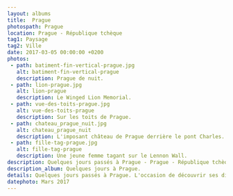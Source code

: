```yaml
---
layout: albums
title:  Prague
photospath: Prague
location: Prague - République tchèque
tag1: Paysage
tag2: Ville
date: 2017-03-05 00:00:00 +0200
photos:
 - path: batiment-fin-vertical-prague.jpg
   alt: batiment-fin-vertical-prague
   description: Prague de nuit.
 - path: lion-prague.jpg
   alt: lion-prague
   description: Le Winged Lion Memorial.
 - path: vue-des-toits-prague.jpg
   alt: vue-des-toits-prague
   description: Sur les toits de Prague.
 - path: chateau_prague_nuit.jpg
   alt: chateau_prague_nuit
   description: L'imposant château de Prague derrière le pont Charles.
 - path: fille-tag-prague.jpg
   alt: fille-tag-prague
   description: Une jeune femme tagant sur le Lennon Wall.
description: Quelques jours passés à Prague - Prague - République tchèque - Praha - Czech Republic - Photographies
description_album: Quelques jours à Prague.
details: Quelques jours passés à Prague. L'occasion de découvrir ses différents styles architecturaux, son château et ses ponts, et de goûter aux Trdelník & aux bières locales.
datephoto: Mars 2017
---
```



